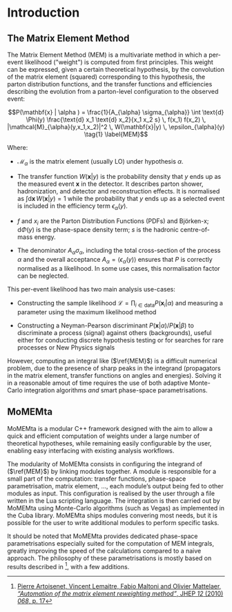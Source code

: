 # Introduction

## The Matrix Element Method

The Matrix Element Method (MEM) is a multivariate method in which a per-event likelihood ("weight") is computed from first principles. This weight can be expressed, given a certain theoretical hypothesis, by the convolution of the matrix element (squared) corresponding to this hypothesis, the parton distribution functions, and the transfer functions and efficiencies describing the evolution from a parton-level configuration to the observed event:

$$P(\mathbf{x} | \alpha ) = \frac{1}{A_{\alpha} \sigma_{\alpha}} \int  \text{d} \Phi(y) \frac{\text{d} x_1 \text{d} x_2}{x_1 x_2 s} \, f(x_1) f(x_2) \, |\mathcal{M}_{\alpha}(y,x_1,x_2)|^2 \, W(\mathbf{x}|y) \, \epsilon_{\alpha}(y) \tag{1} \label{MEM}$$

Where:

* $\mathcal{M}_{\alpha}$ is the matrix element (usually LO) under hypothesis $\alpha$.

* The transfer function $W(\mathbf{x}|y)$ is the probability density that $y$ ends up as the measured event $\mathbf{x}$ in the detector. It describes parton shower, hadronization, and detector and reconstruction effects. It is normalised as $\int \text{d} \mathbf{x} \, W(\mathbf{x}|y) = 1$ while the probability that $y$ ends up as a selected event is included in the efficiency term $\epsilon_{\alpha}(y)$.

* $f$ and $x_i$ are the Parton Distribution Functions (PDFs) and Björken-x; $\text{d} \Phi(y)$ is the phase-space density term; $s$ is the hadronic centre-of-mass energy.

* The denominator $A_{\alpha} \sigma_{\alpha}$, including the total cross-section of the process $\alpha$ and the overall acceptance $A_{\alpha}=\langle \epsilon_{\alpha}(y)\rangle$ ensures that $P$ is correctly normalised as a likelihood. In some use cases, this normalisation factor can be neglected.

This per-event likelihood has two main analysis use-cases:

* Constructing the sample likelihood $\mathcal{L}=\prod_{i \in \text{data}} P(\mathbf{x}_i|\alpha)$ and measuring a parameter using the maximum likelihood method

* Constructing a Neyman-Pearson discriminant $P(\mathbf{x}|\alpha)/P(\mathbf{x}|\beta)$ to discriminate a process (signal) against others (backgrounds), useful either for conducting discrete hypothesis testing or for searches for rare processes or New Physics signals

However, computing an integral like ($\ref{MEM}$) is a difficult numerical problem, due to the presence of sharp peaks in the integrand (propagators in the matrix element, transfer functions on angles and energies). Solving it in a reasonable amout of time requires the use of both adaptive Monte-Carlo integration algorithms _and_ smart phase-space parametrisations.

## MoMEMta

MoMEMta is a modular C++ framework designed with the aim to allow a quick and efficient computation of weights under a large number of theoretical hypotheses, while remaining easily configurable by the user, enabling easy interfacing with existing analysis workflows.

The modularity of MoMEMta consists in configuring the integrand of ($\ref{MEM}$) by linking modules together. A module is responsible for a small part of the computation: transfer functions, phase-space parametrisation, matrix element, …, each module’s output being fed to other modules as input. This configuration is realised by the user through a file written in the Lua scripting language. The integration is then carried out by MoMEMta using Monte-Carlo algorithms (such as Vegas) as implemented in the Cuba library. MoMEMta ships modules convering most needs, but it is possible for the user to write additional modules to perform specific tasks.

It should be noted that MoMEMta provides dedicated phase-space parametrisations especially suited for the computation of MEM integrals, greatly improving the speed of the calculations compared to a naive approach. The philosophy of these parametrisations is mostly based on results described in [^1], with a few additions. 

[^1]: [Pierre Artoisenet, Vincent Lemaitre, Fabio Maltoni and Olivier Mattelaer, *“Automation of the matrix element reweighting method”*, JHEP *12* (2010) *068*, p. 17](http://arxiv.org/pdf/1007.3300v2.pdf)
